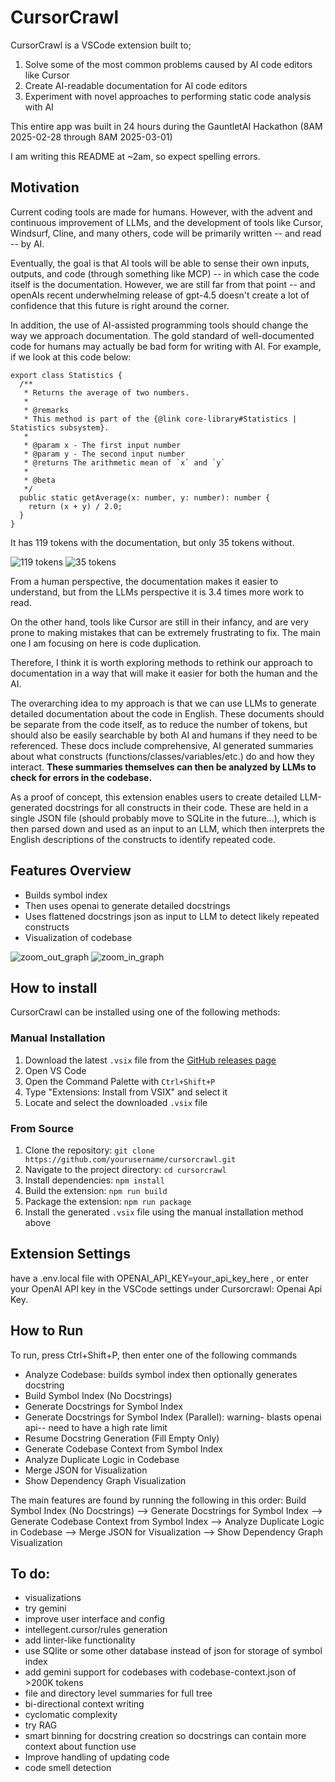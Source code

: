 # CursorCrawl

CursorCrawl is a VSCode extension built to;
1. Solve some of the most common problems caused by AI code editors like Cursor
2. Create AI-readable documentation for AI code editors
3. Experiment with novel approaches to performing static code analysis with AI

This entire app was built in 24 hours during the GauntletAI Hackathon (8AM 2025-02-28 through 8AM 2025-03-01)

I am writing this README at ~2am, so expect spelling errors.

## Motivation
Current coding tools are made for humans. However, with the advent and continuous improvement of LLMs, and the development of tools like Cursor, Windsurf, Cline, and many others, code will be primarily written -- and read -- by AI. 

Eventually, the goal is that AI tools will be able to sense their own inputs, outputs, and code (through something like MCP) -- in which case the code itself is the documentation. However, we are still far from that point -- and openAIs recent underwhelming release of gpt-4.5 doesn't create a lot of confidence that this future is right around the corner. 

In addition, the use of AI-assisted programming tools should change the way we approach documentation. The gold standard of well-documented code for humans may actually be bad form for writing with AI. For example, if we look at this code below:

```
export class Statistics {
  /**
   * Returns the average of two numbers.
   *
   * @remarks
   * This method is part of the {@link core-library#Statistics | Statistics subsystem}.
   *
   * @param x - The first input number
   * @param y - The second input number
   * @returns The arithmetic mean of `x` and `y`
   *
   * @beta
   */
  public static getAverage(x: number, y: number): number {
    return (x + y) / 2.0;
  }
}
```
It has 119 tokens with the documentation, but only 35 tokens without. 

![119 tokens](./images/tokens_119.png)
![35 tokens](./images/tokens_35.png)


From a human perspective, the documentation makes it easier to understand, but from the LLMs perspective it is 3.4 times more work to read.

On the other hand, tools like Cursor are still in their infancy, and are very prone to making mistakes that can be extremely frustrating to fix. The main one I am focusing on here is code duplication.

Therefore, I think it is worth exploring methods to rethink our approach to documentation in a way that will make it easier for both the human and the AI. 

The overarching idea to my approach is that we can use LLMs to generate detailed documentation about the code in English. These documents should be separate from the code itself, as to reduce the number of tokens, but should also be easily searchable by both AI and humans if they need to be referenced. These docs include comprehensive, AI generated summaries about what constructs (functions/classes/variables/etc.) do and how they interact.  **These summaries themselves can then be analyzed by LLMs to check for errors in the codebase.**

As a proof of concept, this extension enables users to create detailed LLM-generated docstrings for all constructs in their code. These are held in a single JSON file (should probably move to SQLite in the future...), which is then parsed down and used as an input to an LLM, which then interprets the English descriptions of the constructs to identify repeated code.

## Features Overview

- Builds symbol index 
- Then uses openai to generate detailed docstrings
- Uses flattened docstrings json as input to LLM to detect likely repeated constructs
- Visualization of codebase

![zoom_out_graph](./images/zoom_out_graph.png)
![zoom_in_graph](./images/zoom_in_graph.png)

## How to install

CursorCrawl can be installed using one of the following methods:

### Manual Installation
1. Download the latest `.vsix` file from the [GitHub releases page](https://github.com/yourusername/cursorcrawl/releases)
2. Open VS Code
3. Open the Command Palette with `Ctrl+Shift+P`
4. Type "Extensions: Install from VSIX" and select it
5. Locate and select the downloaded `.vsix` file

### From Source
1. Clone the repository: `git clone https://github.com/yourusername/cursorcrawl.git`
2. Navigate to the project directory: `cd cursorcrawl`
3. Install dependencies: `npm install`
4. Build the extension: `npm run build`
5. Package the extension: `npm run package`
6. Install the generated `.vsix` file using the manual installation method above


## Extension Settings

have a .env.local file with OPENAI_API_KEY=your_api_key_here , or enter your OpenAI API key in the VSCode settings under Cursorcrawl: Openai Api Key.

## How to Run

To run, press Ctrl+Shift+P, then enter one of the following commands
- Analyze Codebase: builds symbol index then optionally generates docstring
- Build Symbol Index (No Docstrings)
- Generate Docstrings for Symbol Index
- Generate Docstrings for Symbol Index (Parallel): warning- blasts openai api-- need to have a high rate limit
- Resume Docstring Generation (Fill Empty Only)
- Generate Codebase Context from Symbol Index
- Analyze Duplicate Logic in Codebase
- Merge JSON for Visualization
- Show Dependency Graph Visualization

The main features are found by running the following in this order:
Build Symbol Index (No Docstrings) --> Generate Docstrings for Symbol Index --> Generate Codebase Context from Symbol Index --> Analyze Duplicate Logic in Codebase --> Merge JSON for Visualization --> Show Dependency Graph Visualization

## To do:
- visualizations
- try gemini
- improve user interface and config
- intellegent.cursor/rules generation
- add linter-like functionality
- use SQlite or some other database instead of json for storage of symbol index
- add gemini support for codebases with codebase-context.json of >200K tokens
- file and directory level summaries for full tree
- bi-directional context writing
- cyclomatic complexity
- try RAG
- smart binning for docstring creation so docstrings can contain more context about function use
- Improve handling of updating code
- code smell detection

